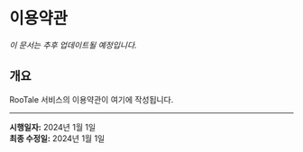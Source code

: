 # 이용약관

*이 문서는 추후 업데이트될 예정입니다.*

## 개요

RooTale 서비스의 이용약관이 여기에 작성됩니다.

---

**시행일자:** 2024년 1월 1일  
**최종 수정일:** 2024년 1월 1일
